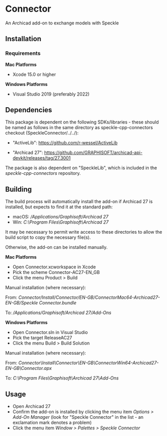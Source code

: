 # Connector

An Archicad add-on to exchange models with Speckle 

## Installation

### Requirements

**Mac Platforms**

- Xcode 15.0 or higher

**Windows Platforms**

- Visual Studio 2019 (preferably 2022)

## Dependencies

This package is dependent on the following SDKs/libraries - these should be named as follows in the same directory as speckle-cpp-connectors checkout (SpeckleConnector/../../):
- "ActiveLib": <https://github.com/r-wessel/ActiveLib>

- "Archicad 27": <https://github.com/GRAPHISOFT/archicad-api-devkit/releases/tag/27.3001>

The package is also dependent on "SpeckleLib", which is included in the *speckle-cpp-connectors* repository.

## Building

The build process will automatically install the add-on if Archicad 27 is installed, but expects to find it at the standard path:
- macOS: */Applications/Graphisoft/Archicad 27*
- Win: *C:\Program Files\Graphisoft\Archicad 27*

It may be necessary to permit write access to these directories to allow the build script to copy the necessary file(s).

Otherwise, the add-on can be installed manually.

**Mac Platforms**

- Open Connector.xcworkspace in Xcode
- Pick the scheme Connector-AC27-EN_GB
- Click the menu Product > Build

Manual installation (where necessary):

From: *Connector/Install/Connector/EN-GB/ConnectorMac64-Archicad27-EN-GB/Speckle Connector.bundle*

To: */Applications/Graphisoft/Archicad 27/Add-Ons*

**Windows Platforms**

- Open Connector.sln in Visual Studio
- Pick the target ReleaseAC27
- Click the menu Build > Build Solution

Manual installation (where necessary):

From: *Connector\Install\Connector\EN-GB\ConnectorWin64-Archicad27-EN-GB\Connector.apx*

To: *C:\Program Files\Graphisoft\Archicad 27\Add-Ons*


## Usage

- Open Archicad 27
- Confirm the add-on is installed by clicking the menu item *Options > Add-On Manager* (look for "Speckle Connector" in the list - an exclamation mark denotes a problem)
- Click the menu item *Window > Palettes > Speckle Connector*
